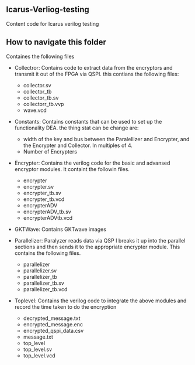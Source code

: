 ## Icarus-Verliog-testing

Content code for Icarus verilog testing

## How to navigate this folder

Containes the following files

* Collectror: Contains code to extract data from the encryptors and transmit
  it out of the FPGA via QSPI. this contians the following files:

  * collector.sv
  * collector_tb
  * collector_tb.sv
  * collectorr_tb.vvp
  * wave.vcd
* Constants: Contains constants that can be used to set up the
  functionality DEA. the thing stat can be change are:

  * width of the key and bus  between the Paralellizer and Encrypter, and the Encrypter and Collector. In multiples of 4.
  * Number of Encrypters
* Encrypter: Contains the verilog code for the basic and advansed encryptor modules. It containt the followin files.

  * encrypter
  * encrypter.sv
  * encrypter_tb.sv
  * encrypter_tb.vcd
  * encrypterADV
  * encrypterADV_tb.sv
  * encrypterADVtb.vcd
* GKTWave: Contains GKTwave images
* Parallelizer: Paralyzer reads data via QSP I breaks it up into the parallel sections and then sends it to the appropriate encrypter module. This contains the following files.
  
  * parallelizer
  * parallelizer.sv
  * parallelizer_tb
  * parallelizer_tb.sv
  * parallelizer_tb.vcd
* Toplevel: Contains the verilog code to integrate the above modules and record the time taken to do the encryption

  * decrypted_message.txt
  * encrypted_message.enc
  * encrypted_qspi_data.csv
  * message.txt
  * top_level
  * top_level.sv
  * top_level.vcd

  
